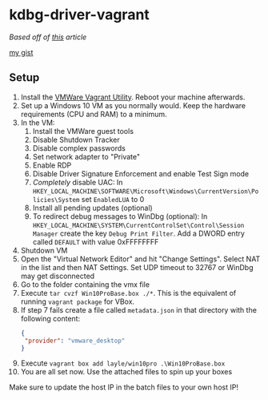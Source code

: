 # kdbg-driver-vagrant

_Based off of [this](https://secret.club/2020/04/10/kernel_debugging_in_seconds.html) article_

[my gist](https://gist.github.com/ioncodes/2383d35fe7ddf8d52333f7cb0b1e6a85)

## Setup

1. Install the [VMWare Vagrant Utility](https://www.vagrantup.com/vmware/downloads). Reboot your machine afterwards.
2. Set up a Windows 10 VM as you normally would. Keep the hardware requirements (CPU and RAM) to a minimum.
3. In the VM:
   1. Install the VMWare guest tools
   2. Disable Shutdown Tracker
   3. Disable complex passwords
   4. Set network adapter to "Private"
   5. Enable RDP
   6. Disable Driver Signature Enforcement and enable Test Sign mode
   7. *Completely* disable UAC: In `HKEY_LOCAL_MACHINE\SOFTWARE\Microsoft\Windows\CurrentVersion\Policies\System` set `EnabledLUA` to 0
   8. Install all pending updates (optional)
   9. To redirect debug messages to WinDbg (optional): In `HKEY_LOCAL_MACHINE\SYSTEM\CurrentControlSet\Control\Session Manager` create the key `Debug Print Filter`. Add a DWORD entry called `DEFAULT` with value 0xFFFFFFFF
4. Shutdown VM
5. Open the "Virtual Network Editor" and hit "Change Settings". Select NAT in the list and then NAT Settings. Set UDP timeout to 32767 or WinDbg may get disconnected
6. Go to the folder containing the vmx file
7. Execute `tar cvzf Win10ProBase.box ./*`. This is the equivalent of running `vagrant package` for VBox.
8. If step 7 fails create a file called `metadata.json` in that directory with the following content:
   ```json
   {
    "provider": "vmware_desktop"
   }
   ```
8. Execute `vagrant box add layle/win10pro .\Win10ProBase.box`
9. You are all set now. Use the attached files to spin up your boxes

Make sure to update the host IP in the batch files to your own host IP!
